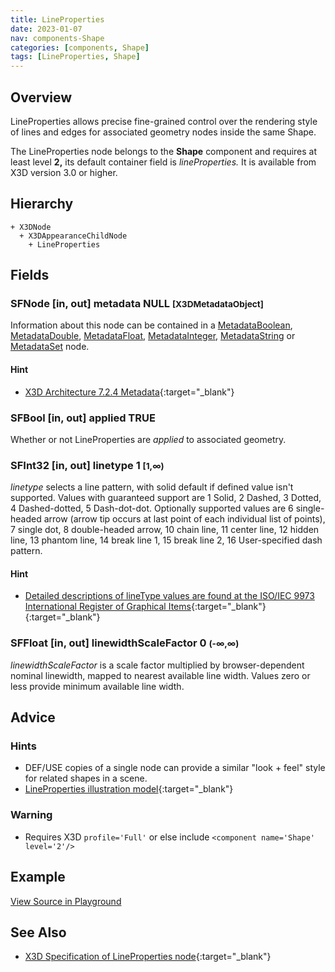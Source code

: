 ```yaml
---
title: LineProperties
date: 2023-01-07
nav: components-Shape
categories: [components, Shape]
tags: [LineProperties, Shape]
---
```

<style>
.post h3 {
  word-spacing: 0.2em;
}
</style>

## Overview

LineProperties allows precise fine-grained control over the rendering style of lines and edges for associated geometry nodes inside the same Shape.

The LineProperties node belongs to the **Shape** component and requires at least level **2,** its default container field is *lineProperties.* It is available from X3D version 3.0 or higher.

## Hierarchy

```
+ X3DNode
  + X3DAppearanceChildNode
    + LineProperties
```

## Fields

### SFNode [in, out] **metadata** NULL <small>[X3DMetadataObject]</small>

Information about this node can be contained in a [MetadataBoolean](/x_ite/components/core/metadataboolean/), [MetadataDouble](/x_ite/components/core/metadatadouble/), [MetadataFloat](/x_ite/components/core/metadatafloat/), [MetadataInteger](/x_ite/components/core/metadatainteger/), [MetadataString](/x_ite/components/core/metadatastring/) or [MetadataSet](/x_ite/components/core/metadataset/) node.

#### Hint

- [X3D Architecture 7.2.4 Metadata](https://www.web3d.org/specifications/X3Dv4/ISO-IEC19775-1v4-IS//Part01/components/core.html#Metadata){:target="_blank"}

### SFBool [in, out] **applied** TRUE

Whether or not LineProperties are *applied* to associated geometry.

### SFInt32 [in, out] **linetype** 1 <small>[1,∞)</small>

*linetype* selects a line pattern, with solid default if defined value isn't supported. Values with guaranteed support are 1 Solid, 2 Dashed, 3 Dotted, 4 Dashed-dotted, 5 Dash-dot-dot. Optionally supported values are 6 single-headed arrow (arrow tip occurs at last point of each individual list of points), 7 single dot, 8 double-headed arrow, 10 chain line, 11 center line, 12 hidden line, 13 phantom line, 14 break line 1, 15 break line 2, 16 User-specified dash pattern.

#### Hint

- [Detailed descriptions of lineType values are found at the ISO/IEC 9973 International Register of Graphical Items](https://www.iso.org/jtc1/sc24/register){:target="_blank"} [](https://isotc.iso.org/livelink/livelink/fetch/-8916524/8916549/8916590/6208440/class_pages/*linetype*.html){:target="_blank"}

### SFFloat [in, out] **linewidthScaleFactor** 0 <small>(-∞,∞)</small>

*linewidthScaleFactor* is a scale factor multiplied by browser-dependent nominal linewidth, mapped to nearest available line width. Values zero or less provide minimum available line width.

## Advice

### Hints

- DEF/USE copies of a single node can provide a similar "look + feel" style for related shapes in a scene.
- [LineProperties illustration model](https://X3dGraphics.com/examples/X3dForWebAuthors/Chapter05AppearanceMaterialTextures/LinePropertiesExampleIndex.html){:target="_blank"}

### Warning

- Requires X3D `profile='Full'` or else include `<component name='Shape' level='2'/>`

## Example

<x3d-canvas src="https://create3000.github.io/media/examples/Shape/LineProperties/LineProperties.x3d" update="auto"></x3d-canvas>

[View Source in Playground](/x_ite/playground/?url=https://create3000.github.io/media/examples/Shape/LineProperties/LineProperties.x3d)

## See Also

- [X3D Specification of LineProperties node](https://www.web3d.org/documents/specifications/19775-1/V4.0/Part01/components/shape.html#LineProperties){:target="_blank"}
